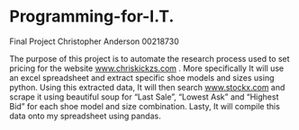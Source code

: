 # Programming-for-I.T.
Final Project
Christopher Anderson
00218730

The purpose of this project is to automate the research process used to set pricing for the website www.chriskickzs.com .
More specifically It will use an excel spreadsheet and extract specific shoe models and sizes using python.
Using this extracted data, It will then search www.stockx.com and scrape it using beautiful soup for “Last Sale”, “Lowest Ask” and “Highest Bid” for each shoe model and size combination.
Lasty, It will compile this data onto my spreadsheet using pandas.
